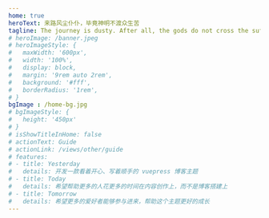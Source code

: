 ```yaml
---
home: true
heroText: 来路风尘仆仆，毕竟神明不渡众生苦
tagline: The journey is dusty. After all, the gods do not cross the suffering of all living beings
# heroImage: /banner.jpeg
# heroImageStyle: {
#   maxWidth: '600px',
#   width: '100%',
#   display: block,
#   margin: '9rem auto 2rem',
#   background: '#fff',
#   borderRadius: '1rem',
# }
bgImage : /home-bg.jpg
# bgImageStyle: {
#   height: '450px'
# }
# isShowTitleInHome: false
# actionText: Guide
# actionLink: /views/other/guide
# features:
# - title: Yesterday
#   details: 开发一款看着开心、写着顺手的 vuepress 博客主题
# - title: Today
#   details: 希望帮助更多的人花更多的时间在内容创作上，而不是博客搭建上
# - title: Tomorrow
#   details: 希望更多的爱好者能够参与进来，帮助这个主题更好的成长
---
```



<Meting server="netease"
        type="playlist"
        mid="6838211960"
        :mini="true"
        :fixed="true"
        :autoplay="true"
        :lrc-type="3"/>
